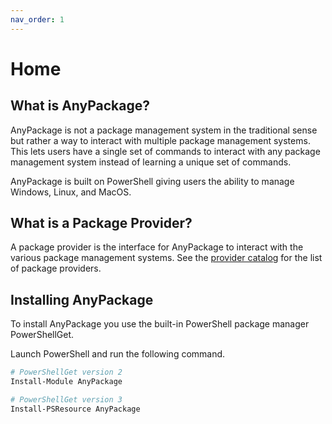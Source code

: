 ```yaml
---
nav_order: 1
---
```


# Home

## What is AnyPackage?

AnyPackage is not a package management system in the traditional sense but rather a way to interact with multiple package management systems.
This lets users have a single set of commands to interact with any package management system instead of learning a unique set of commands.

AnyPackage is built on PowerShell giving users the ability to manage Windows, Linux, and MacOS.

## What is a Package Provider?

A package provider is the interface for AnyPackage to interact with the various package management systems.
See the [provider catalog](/docs/provider-catalog) for the list of package providers.

## Installing AnyPackage

To install AnyPackage you use the built-in PowerShell package manager PowerShellGet.

Launch PowerShell and run the following command.

```powershell
# PowerShellGet version 2
Install-Module AnyPackage

# PowerShellGet version 3
Install-PSResource AnyPackage
```
